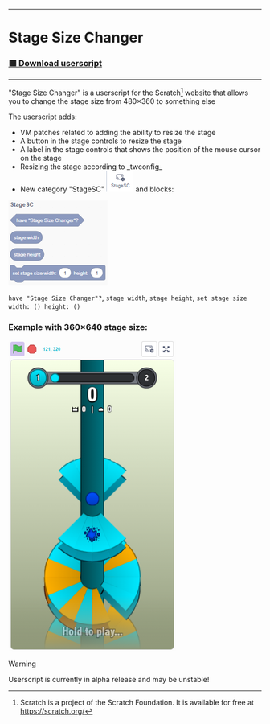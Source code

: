 <hr>

# Stage Size Changer
### [🟩 Download userscript](https://raw.githubusercontent.com/DDen4ik-12/Stage-Size-Changer/refs/heads/main/stageSizeChanger.user.js)

<hr>

"Stage Size Changer" is a userscript for the Scratch[^1] website that allows you to change the stage size from 480×360 to something else

The userscript adds:
* VM patches related to adding the ability to resize the stage
* A button in the stage controls to resize the stage
* A label in the stage controls that shows the position of the mouse cursor on the stage
* Resizing the stage according to \_twconfig\_
* New category "StageSC" ![StageSC category](https://raw.githubusercontent.com/DDen4ik-12/Stage-Size-Changer/refs/heads/main/readmeAssets/stageSizeChangerCategory.png) and blocks:

![StageSC blocks](https://raw.githubusercontent.com/DDen4ik-12/Stage-Size-Changer/refs/heads/main/readmeAssets/stageSizeChangerBlocks.png)

`have "Stage Size Changer"?`, `stage width`, `stage height`, `set stage size width: () height: ()`

### Example with 360×640 stage size:
![Example with 360×640 stage size](https://raw.githubusercontent.com/DDen4ik-12/Stage-Size-Changer/refs/heads/main/readmeAssets/stageSizeChangerExample.png)

> [!WARNING]
> Userscript is currently in alpha release and may be unstable!

[^1]: Scratch is a project of the Scratch Foundation. It is available for free at https://scratch.org/

